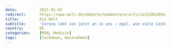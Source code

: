 ```yaml
---
date:          2021-01-07
redirect:      https://www.welt.de/debatte/kommentare/article223852094/Corona-lebt-von-jetzt-an-in-uns-egal-wie-viele-Lockdowns-noch-folgen.html
title:         Die Welt
subtitle:      'Corona lebt von jetzt an in uns – egal, wie viele Lockdowns noch folgen'
country:       DE
categories:    [MSM, Medizin]
tags:          [lockdown, massnahmen]
---
```

